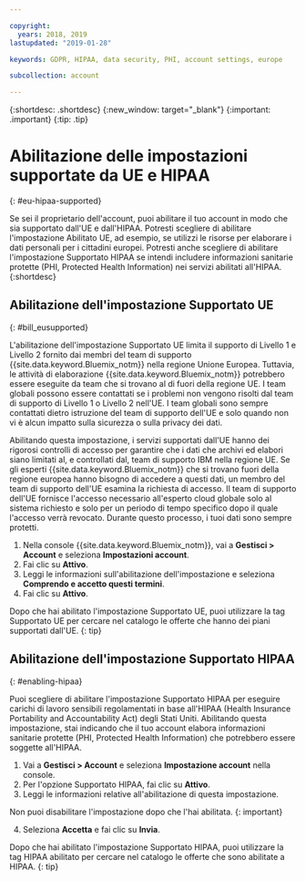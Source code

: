 ```yaml
---

copyright:
  years: 2018, 2019
lastupdated: "2019-01-28"

keywords: GDPR, HIPAA, data security, PHI, account settings, europe

subcollection: account

---
```


{:shortdesc: .shortdesc}
{:new_window: target="_blank"}
{:important: .important}
{:tip: .tip}

# Abilitazione delle impostazioni supportate da UE e HIPAA
{: #eu-hipaa-supported}

Se sei il proprietario dell'account, puoi abilitare il tuo account in modo che sia supportato dall'UE e dall'HIPAA. Potresti scegliere di abilitare l'impostazione Abilitato UE, ad esempio, se utilizzi le risorse per elaborare i dati personali per i cittadini europei. Potresti anche scegliere di abilitare l'impostazione Supportato HIPAA se intendi includere informazioni sanitarie protette (PHI, Protected Health Information) nei servizi abilitati all'HIPAA.
{:shortdesc}


## Abilitazione dell'impostazione Supportato UE
{: #bill_eusupported}

L'abilitazione dell'impostazione Supportato UE limita il supporto di Livello 1 e Livello 2 fornito dai membri del team di supporto {{site.data.keyword.Bluemix_notm}} nella regione Unione Europea. Tuttavia, le attività di elaborazione {{site.data.keyword.Bluemix_notm}} potrebbero essere eseguite da team che si trovano al di fuori della regione UE. I team globali possono essere contattati se i problemi non vengono risolti dal team di supporto di Livello 1 o Livello 2 nell'UE. I team globali sono sempre contattati dietro istruzione del team di supporto dell'UE e solo quando non vi è alcun impatto sulla sicurezza o sulla privacy dei dati.

Abilitando questa impostazione, i servizi supportati dall'UE hanno dei rigorosi controlli di accesso per garantire che i dati che archivi ed elabori siano limitati al, e controllati dal, team di supporto IBM nella regione UE. Se gli esperti {{site.data.keyword.Bluemix_notm}} che si trovano fuori della regione europea hanno bisogno di accedere a questi dati, un membro del team di supporto dell'UE esamina la richiesta di accesso. Il team di supporto dell'UE fornisce l'accesso necessario all'esperto cloud globale solo al sistema richiesto e solo per un periodo di tempo specifico dopo il quale l'accesso verrà revocato. Durante questo processo, i tuoi dati sono sempre protetti.

  1. Nella console {{site.data.keyword.Bluemix_notm}}, vai a **Gestisci > Account** e seleziona **Impostazioni account**.
  2. Fai clic su **Attivo**.
  3. Leggi le informazioni sull'abilitazione dell'impostazione e seleziona **Comprendo e accetto questi termini**.
  4. Fai clic su **Attivo**.

   Dopo che hai abilitato l'impostazione Supportato UE, puoi utilizzare la tag Supportato UE per cercare nel catalogo le offerte che hanno dei piani supportati dall'UE.
   {: tip}


## Abilitazione dell'impostazione Supportato HIPAA
{: #enabling-hipaa}

Puoi scegliere di abilitare l'impostazione Supportato HIPAA per eseguire carichi di lavoro sensibili regolamentati in base all'HIPAA (Health Insurance Portability and Accountability Act) degli Stati Uniti. Abilitando questa impostazione, stai indicando che il tuo account elabora informazioni sanitarie protette (PHI, Protected Health Information) che potrebbero essere soggette all'HIPAA.

1. Vai a **Gestisci > Account** e seleziona **Impostazione account** nella console.
2. Per l'opzione Supportato HIPAA, fai clic su **Attivo**.
3. Leggi le informazioni relative all'abilitazione di questa impostazione.

  Non puoi disabilitare l'impostazione dopo che l'hai abilitata.
  {: important}

4. Seleziona **Accetta** e fai clic su **Invia**.

  Dopo che hai abilitato l'impostazione Supportato HIPAA, puoi utilizzare la tag HIPAA abilitato per cercare nel catalogo le offerte che sono abilitate a HIPAA.
  {: tip}
